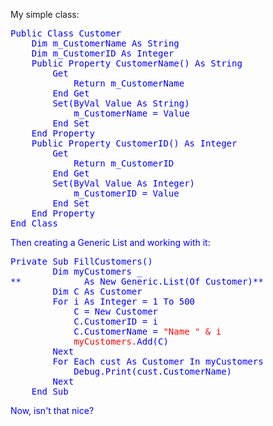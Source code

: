 My simple class:

<pre><font color="blue" family="Microsoft Sans Serif">Public <font color="blue" family="Microsoft Sans Serif">Class Customer
    <font color="blue" family="Microsoft Sans Serif">Dim m_CustomerName <font color="blue" family="Microsoft Sans Serif">As <font color="blue" family="Microsoft Sans Serif">String
    <font color="blue" family="Microsoft Sans Serif">Dim m_CustomerID <font color="blue" family="Microsoft Sans Serif">As <font color="blue" family="Microsoft Sans Serif">Integer
    <font color="blue" family="Microsoft Sans Serif">Public <font color="blue" family="Microsoft Sans Serif">Property CustomerName() <font color="blue" family="Microsoft Sans Serif">As <font color="blue" family="Microsoft Sans Serif">String
        <font color="blue" family="Microsoft Sans Serif">Get
            <font color="blue" family="Microsoft Sans Serif">Return m_CustomerName
        <font color="blue" family="Microsoft Sans Serif">End <font color="blue" family="Microsoft Sans Serif">Get
        <font color="blue" family="Microsoft Sans Serif">Set(<font color="blue" family="Microsoft Sans Serif">ByVal Value <font color="blue" family="Microsoft Sans Serif">As <font color="blue" family="Microsoft Sans Serif">String)
            m_CustomerName = Value
        <font color="blue" family="Microsoft Sans Serif">End <font color="blue" family="Microsoft Sans Serif">Set
    <font color="blue" family="Microsoft Sans Serif">End <font color="blue" family="Microsoft Sans Serif">Property
    <font color="blue" family="Microsoft Sans Serif">Public <font color="blue" family="Microsoft Sans Serif">Property CustomerID() <font color="blue" family="Microsoft Sans Serif">As <font color="blue" family="Microsoft Sans Serif">Integer
        <font color="blue" family="Microsoft Sans Serif">Get
            <font color="blue" family="Microsoft Sans Serif">Return m_CustomerID
        <font color="blue" family="Microsoft Sans Serif">End <font color="blue" family="Microsoft Sans Serif">Get
        <font color="blue" family="Microsoft Sans Serif">Set(<font color="blue" family="Microsoft Sans Serif">ByVal Value <font color="blue" family="Microsoft Sans Serif">As <font color="blue" family="Microsoft Sans Serif">Integer)
            m_CustomerID = Value
        <font color="blue" family="Microsoft Sans Serif">End <font color="blue" family="Microsoft Sans Serif">Set
    <font color="blue" family="Microsoft Sans Serif">End <font color="blue" family="Microsoft Sans Serif">Property
<font color="blue" family="Microsoft Sans Serif">End <font color="blue" family="Microsoft Sans Serif">Class
</pre>

Then creating a Generic List and working with it:

<pre><font color="blue" family="Microsoft Sans Serif">Private <font color="blue" family="Microsoft Sans Serif">Sub FillCustomers()
        <font color="blue" family="Microsoft Sans Serif">Dim myCustomers _
**            <font color="blue" family="Microsoft Sans Serif">As <font color="blue" family="Microsoft Sans Serif">New Generic.List(<font color="#0000ff">Of Customer)**
        <font color="blue" family="Microsoft Sans Serif">Dim C <font color="blue" family="Microsoft Sans Serif">As Customer
        <font color="blue" family="Microsoft Sans Serif">For i <font color="blue" family="Microsoft Sans Serif">As <font color="blue" family="Microsoft Sans Serif">Integer = 1 <font color="blue" family="Microsoft Sans Serif">To 500
            C = <font color="blue" family="Microsoft Sans Serif">New Customer
            C.CustomerID = i
            C.CustomerName = <font color="red" family="Microsoft Sans Serif">"Name " & i
            myCustomers.<font color="blue" family="Microsoft Sans Serif">Add(C)
        <font color="blue" family="Microsoft Sans Serif">Next
        <font color="blue" family="Microsoft Sans Serif">For <font color="blue" family="Microsoft Sans Serif">Each cust <font color="blue" family="Microsoft Sans Serif">As Customer <font color="blue" family="Microsoft Sans Serif">In myCustomers
            Debug.<font color="blue" family="Microsoft Sans Serif">Print(cust.CustomerName)
        <font color="blue" family="Microsoft Sans Serif">Next
    <font color="blue" family="Microsoft Sans Serif">End <font color="blue" family="Microsoft Sans Serif">Sub
</pre>

Now, isn't that nice?
